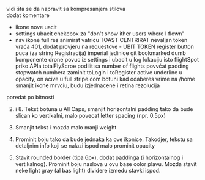 vidi šta se da napravit sa kompresanjem stilova <br>
dodat komentare <br>
- ikone nove uacit
- settings ubacit chekcbox za "don't show ither users where I flown"
- nav ikone full res
animirat vatricu
TOAST CENTRIRAT
nevaljan token vraća 401, dodat provjeru na requestove - UBIT TOKEN
register button puca (za string Registracija)
imperial jedinice
git bookmarked dumb komponente
drone povuc iz settings i ubacit  u log
lokaciju isto
flightSpot priko APIa
totalFlyScroe podilit sa number of flights
povvćat padding stopwatch numbera
zaminit toLogin i toRegister
active underline u opacity, on acive u full
stripe.com botuni
kad odaberes vrime na /home
smanjit ikone mrvciu, budu izjednacene i retina rezolucija

poredat po bitnosti

2. i 8. Tekst botuna u All Caps, smanjit horizontalni padding tako da bude slican ko vertikalni, malo povecat letter spacing (npr. 0.5px)
3. Smanjit tekst i mozda malo manji weight
4. Prominit boju tako da bude jednaka ka ove ikonice. Takodjer, tekstu sa detaljnim info koji se nalazi ispod malo prominit opacity



7. Stavit rounded border (tipa 6px), dodat paddinga (i horizontalnog i vertikalnog). Prominit boju naslova u ovu base color plavu. Mozda stavit neke light gray (al bas light) dividere izmedu stavki ispod.